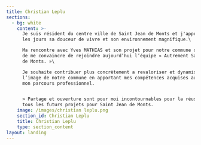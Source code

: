 ```yaml
---
title: Christian Leplu
sections:
  - bg: white
    content: >-
      Je suis résident du centre ville de Saint Jean de Monts et j'apprécie tous
      les jours sa douceur de vivre et son environnement magnifique.\

      Ma rencontre avec Yves MATHIAS et son projet pour notre commune ont fini
      de me convaincre de rejoindre aujourd’hui l’équipe « Autrement Saint Jean
      de Monts. »\

      Je souhaite contribuer plus concrètement a revaloriser et dynamiser
      l’image de notre commune en apportant mes compétences acquises au cours de
      mon parcours professionnel.


      > Partage et ouverture sont pour moi incontournables pour la réussite de
      tous les futurs projets pour Saint Jean de Monts.
    image: /images/christian leplu.png
    section_id: Christian Leplu
    title: Christian Leplu
    type: section_content
layout: landing
---
```


